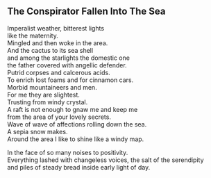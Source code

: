The Conspirator Fallen Into The Sea
-----------------------------------
Imperalist weather, bitterest lights  
like the maternity.  
Mingled and then woke in the area.  
And the cactus to its sea shell  
and among the starlights the domestic one  
the father covered with angellic defender.  
Putrid corpses and calcerous acids.  
To enrich lost foams and for cinnamon cars.  
Morbid mountaineers and men.  
For me they are slightest.  
Trusting from windy crystal.  
A raft is not enough to gnaw me and keep me  
from the area of your lovely secrets.  
Wave of wave of affections rolling down the sea.  
A sepia snow makes.  
Around the area I like to shine like a windy map.  
  
In the face of so many noises to positivity.  
Everything lashed with changeless voices, the salt of the serendipity  
and piles of steady bread inside early light of day.  
